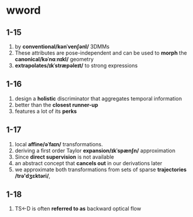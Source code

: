 # wword

## 1-15

1. by **conventional/kənˈvenʃənl/** 3DMMs
2. These attributes are pose-independent and can be used to **morph** the **canonical/kəˈnɑːnɪkl/** geometry
3. **extrapolates/ɪkˈstræpəleɪt/** to strong expressions

## 1-16

1. design a **holistic** discriminator that aggregates temporal information
2. better than the **closest runner-up**
3. features a lot of its **perks**

## 1-17

1. local **affine/əˈfaɪn/** transformations.
2. deriving a first order Taylor **expansion/ɪkˈspænʃn/** approximation
3. Since **direct supervision** is not available
4. an abstract concept that **cancels out** in our derivations later
5. we approximate both transformations from sets of sparse **trajectories /trə'dʒɛktəri/**,

## 1-18

1. TS←D is often **referred to as** backward optical flow